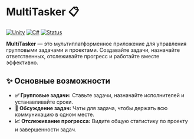 # MultiTasker 📋
[![Unity](https://img.shields.io/badge/Unity-2022.3.62f1-black?logo=unity)](https://unity.com)
[![C#](https://img.shields.io/badge/C%23-10.0-blue?logo=c-sharp)](https://docs.microsoft.com/dotnet/csharp/)
[![Status](https://img.shields.io/badge/Status-In%20Development-orange)](https://github.com/your_username/multitasker)

**MultiTasker** — это мультиплатформенное приложение для управления групповыми задачами и проектами. Создавайте задачи, назначайте ответственных, отслеживайте прогресс и работайте вместе эффективно.


## ✨ Основные возможности

*   **✅ Групповые задачи:** Ставьте задачи, назначайте исполнителей и устанавливайте сроки.
*   **💬 Обсуждение задач:** Чаты для задача, чтобы держать всю коммуникацию в одном месте.
*   **📈 Отслеживание прогресса:** Видите общую статистику по проекту и завершенности задач.
